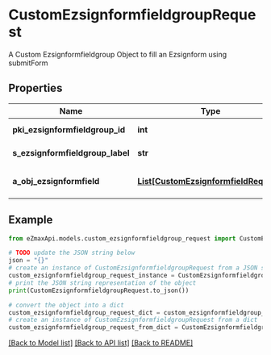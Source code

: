 # CustomEzsignformfieldgroupRequest

A Custom Ezsignformfieldgroup Object to fill an Ezsignform using submitForm

## Properties

Name | Type | Description | Notes
------------ | ------------- | ------------- | -------------
**pki_ezsignformfieldgroup_id** | **int** | The unique ID of the Ezsignformfieldgroup | [optional] 
**s_ezsignformfieldgroup_label** | **str** | The Label for the Ezsignformfieldgroup | [optional] 
**a_obj_ezsignformfield** | [**List[CustomEzsignformfieldRequest]**](CustomEzsignformfieldRequest.md) | An array containing all the values to fill the Ezsignform. | 

## Example

```python
from eZmaxApi.models.custom_ezsignformfieldgroup_request import CustomEzsignformfieldgroupRequest

# TODO update the JSON string below
json = "{}"
# create an instance of CustomEzsignformfieldgroupRequest from a JSON string
custom_ezsignformfieldgroup_request_instance = CustomEzsignformfieldgroupRequest.from_json(json)
# print the JSON string representation of the object
print(CustomEzsignformfieldgroupRequest.to_json())

# convert the object into a dict
custom_ezsignformfieldgroup_request_dict = custom_ezsignformfieldgroup_request_instance.to_dict()
# create an instance of CustomEzsignformfieldgroupRequest from a dict
custom_ezsignformfieldgroup_request_from_dict = CustomEzsignformfieldgroupRequest.from_dict(custom_ezsignformfieldgroup_request_dict)
```
[[Back to Model list]](../README.md#documentation-for-models) [[Back to API list]](../README.md#documentation-for-api-endpoints) [[Back to README]](../README.md)



